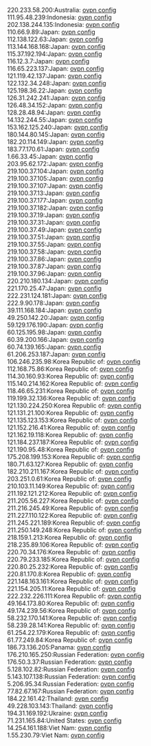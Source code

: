 220.233.58.200:Australia: [ovpn config](vpn/220_233_58_200.ovpn)  
111.95.48.239:Indonesia: [ovpn config](vpn/111_95_48_239.ovpn)  
202.138.244.135:Indonesia: [ovpn config](vpn/202_138_244_135.ovpn)  
110.66.9.89:Japan: [ovpn config](vpn/110_66_9_89.ovpn)  
112.138.122.63:Japan: [ovpn config](vpn/112_138_122_63.ovpn)  
113.144.168.168:Japan: [ovpn config](vpn/113_144_168_168.ovpn)  
115.37.192.194:Japan: [ovpn config](vpn/115_37_192_194.ovpn)  
116.12.3.7:Japan: [ovpn config](vpn/116_12_3_7.ovpn)  
116.65.223.137:Japan: [ovpn config](vpn/116_65_223_137.ovpn)  
121.119.42.137:Japan: [ovpn config](vpn/121_119_42_137.ovpn)  
122.132.34.248:Japan: [ovpn config](vpn/122_132_34_248.ovpn)  
125.198.36.22:Japan: [ovpn config](vpn/125_198_36_22.ovpn)  
126.31.242.241:Japan: [ovpn config](vpn/126_31_242_241.ovpn)  
126.48.34.152:Japan: [ovpn config](vpn/126_48_34_152.ovpn)  
128.28.48.94:Japan: [ovpn config](vpn/128_28_48_94.ovpn)  
14.132.244.55:Japan: [ovpn config](vpn/14_132_244_55.ovpn)  
153.162.125.240:Japan: [ovpn config](vpn/153_162_125_240.ovpn)  
180.144.80.145:Japan: [ovpn config](vpn/180_144_80_145.ovpn)  
182.20.114.149:Japan: [ovpn config](vpn/182_20_114_149.ovpn)  
183.77.170.61:Japan: [ovpn config](vpn/183_77_170_61.ovpn)  
1.66.33.45:Japan: [ovpn config](vpn/1_66_33_45.ovpn)  
203.95.62.172:Japan: [ovpn config](vpn/203_95_62_172.ovpn)  
219.100.37.104:Japan: [ovpn config](vpn/219_100_37_104.ovpn)  
219.100.37.105:Japan: [ovpn config](vpn/219_100_37_105.ovpn)  
219.100.37.107:Japan: [ovpn config](vpn/219_100_37_107.ovpn)  
219.100.37.13:Japan: [ovpn config](vpn/219_100_37_13.ovpn)  
219.100.37.177:Japan: [ovpn config](vpn/219_100_37_177.ovpn)  
219.100.37.182:Japan: [ovpn config](vpn/219_100_37_182.ovpn)  
219.100.37.19:Japan: [ovpn config](vpn/219_100_37_19.ovpn)  
219.100.37.31:Japan: [ovpn config](vpn/219_100_37_31.ovpn)  
219.100.37.49:Japan: [ovpn config](vpn/219_100_37_49.ovpn)  
219.100.37.51:Japan: [ovpn config](vpn/219_100_37_51.ovpn)  
219.100.37.55:Japan: [ovpn config](vpn/219_100_37_55.ovpn)  
219.100.37.58:Japan: [ovpn config](vpn/219_100_37_58.ovpn)  
219.100.37.86:Japan: [ovpn config](vpn/219_100_37_86.ovpn)  
219.100.37.87:Japan: [ovpn config](vpn/219_100_37_87.ovpn)  
219.100.37.96:Japan: [ovpn config](vpn/219_100_37_96.ovpn)  
220.210.180.134:Japan: [ovpn config](vpn/220_210_180_134.ovpn)  
221.170.25.47:Japan: [ovpn config](vpn/221_170_25_47.ovpn)  
222.231.124.181:Japan: [ovpn config](vpn/222_231_124_181.ovpn)  
222.9.90.178:Japan: [ovpn config](vpn/222_9_90_178.ovpn)  
39.111.168.184:Japan: [ovpn config](vpn/39_111_168_184.ovpn)  
49.250.142.20:Japan: [ovpn config](vpn/49_250_142_20.ovpn)  
59.129.176.190:Japan: [ovpn config](vpn/59_129_176_190.ovpn)  
60.125.195.98:Japan: [ovpn config](vpn/60_125_195_98.ovpn)  
60.39.200.166:Japan: [ovpn config](vpn/60_39_200_166.ovpn)  
60.74.139.165:Japan: [ovpn config](vpn/60_74_139_165.ovpn)  
61.206.253.187:Japan: [ovpn config](vpn/61_206_253_187.ovpn)  
106.246.235.98:Korea Republic of: [ovpn config](vpn/106_246_235_98.ovpn)  
112.168.75.86:Korea Republic of: [ovpn config](vpn/112_168_75_86.ovpn)  
114.30.160.93:Korea Republic of: [ovpn config](vpn/114_30_160_93.ovpn)  
115.140.214.162:Korea Republic of: [ovpn config](vpn/115_140_214_162.ovpn)  
118.46.65.231:Korea Republic of: [ovpn config](vpn/118_46_65_231.ovpn)  
119.199.32.136:Korea Republic of: [ovpn config](vpn/119_199_32_136.ovpn)  
121.130.224.250:Korea Republic of: [ovpn config](vpn/121_130_224_250.ovpn)  
121.131.21.100:Korea Republic of: [ovpn config](vpn/121_131_21_100.ovpn)  
121.135.123.153:Korea Republic of: [ovpn config](vpn/121_135_123_153.ovpn)  
121.152.216.41:Korea Republic of: [ovpn config](vpn/121_152_216_41.ovpn)  
121.162.19.118:Korea Republic of: [ovpn config](vpn/121_162_19_118.ovpn)  
121.184.237.187:Korea Republic of: [ovpn config](vpn/121_184_237_187.ovpn)  
121.190.95.48:Korea Republic of: [ovpn config](vpn/121_190_95_48.ovpn)  
175.208.199.153:Korea Republic of: [ovpn config](vpn/175_208_199_153.ovpn)  
180.71.63.127:Korea Republic of: [ovpn config](vpn/180_71_63_127.ovpn)  
182.210.211.167:Korea Republic of: [ovpn config](vpn/182_210_211_167.ovpn)  
203.251.0.61:Korea Republic of: [ovpn config](vpn/203_251_0_61.ovpn)  
210.103.11.149:Korea Republic of: [ovpn config](vpn/210_103_11_149.ovpn)  
211.192.121.212:Korea Republic of: [ovpn config](vpn/211_192_121_212.ovpn)  
211.205.56.227:Korea Republic of: [ovpn config](vpn/211_205_56_227.ovpn)  
211.216.245.49:Korea Republic of: [ovpn config](vpn/211_216_245_49.ovpn)  
211.227.110.122:Korea Republic of: [ovpn config](vpn/211_227_110_122.ovpn)  
211.245.221.189:Korea Republic of: [ovpn config](vpn/211_245_221_189.ovpn)  
211.250.149.248:Korea Republic of: [ovpn config](vpn/211_250_149_248.ovpn)  
218.159.1.213:Korea Republic of: [ovpn config](vpn/218_159_1_213.ovpn)  
218.235.89.106:Korea Republic of: [ovpn config](vpn/218_235_89_106.ovpn)  
220.70.34.176:Korea Republic of: [ovpn config](vpn/220_70_34_176.ovpn)  
220.79.233.185:Korea Republic of: [ovpn config](vpn/220_79_233_185.ovpn)  
220.80.25.232:Korea Republic of: [ovpn config](vpn/220_80_25_232.ovpn)  
220.81.170.8:Korea Republic of: [ovpn config](vpn/220_81_170_8.ovpn)  
221.148.163.161:Korea Republic of: [ovpn config](vpn/221_148_163_161.ovpn)  
221.154.205.11:Korea Republic of: [ovpn config](vpn/221_154_205_11.ovpn)  
222.232.226.111:Korea Republic of: [ovpn config](vpn/222_232_226_111.ovpn)  
49.164.173.80:Korea Republic of: [ovpn config](vpn/49_164_173_80.ovpn)  
49.174.239.56:Korea Republic of: [ovpn config](vpn/49_174_239_56.ovpn)  
58.232.170.141:Korea Republic of: [ovpn config](vpn/58_232_170_141.ovpn)  
58.239.28.141:Korea Republic of: [ovpn config](vpn/58_239_28_141.ovpn)  
61.254.22.179:Korea Republic of: [ovpn config](vpn/61_254_22_179.ovpn)  
61.77.249.84:Korea Republic of: [ovpn config](vpn/61_77_249_84.ovpn)  
186.73.136.205:Panama: [ovpn config](vpn/186_73_136_205.ovpn)  
176.210.165.250:Russian Federation: [ovpn config](vpn/176_210_165_250.ovpn)  
176.50.3.37:Russian Federation: [ovpn config](vpn/176_50_3_37.ovpn)  
5.128.102.82:Russian Federation: [ovpn config](vpn/5_128_102_82.ovpn)  
5.143.107.138:Russian Federation: [ovpn config](vpn/5_143_107_138.ovpn)  
5.206.95.34:Russian Federation: [ovpn config](vpn/5_206_95_34.ovpn)  
77.82.67.167:Russian Federation: [ovpn config](vpn/77_82_67_167.ovpn)  
184.22.161.42:Thailand: [ovpn config](vpn/184_22_161_42.ovpn)  
49.228.103.143:Thailand: [ovpn config](vpn/49_228_103_143.ovpn)  
194.31.169.192:Ukraine: [ovpn config](vpn/194_31_169_192.ovpn)  
71.231.165.84:United States: [ovpn config](vpn/71_231_165_84.ovpn)  
14.254.161.188:Viet Nam: [ovpn config](vpn/14_254_161_188.ovpn)  
1.55.230.79:Viet Nam: [ovpn config](vpn/1_55_230_79.ovpn)  
